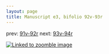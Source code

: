 ```yaml
---
layout: page
title: Manuscript e3, bifolio 92v-93r
---
```


prev: [91v-92r](../91v-92r/) next: [93v-94r](../93v-94r/)



[![Linked to zoomble image](http://www.homermultitext.org/iipsrv?IIIF=/project/homer/pyramidal/deepzoom/hmt/e3bifolio/v1/E3_92v_93r.tif/full/2000,/0/default.jpg)](http://www.homermultitext.org/ict2/?urn=urn:cite2:hmt:e3bifolio.v1:E3_92v_93r)

